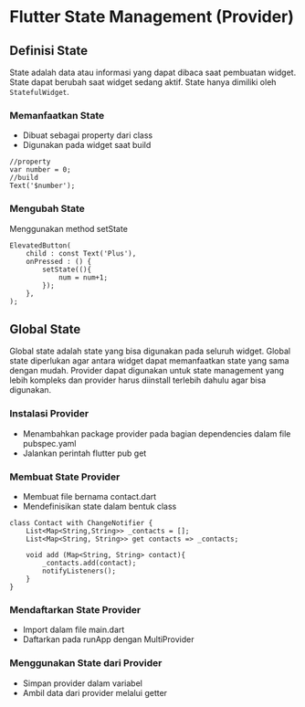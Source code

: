 # Flutter State Management (Provider)

## Definisi State
State adalah data atau informasi yang dapat dibaca saat pembuatan widget. State dapat berubah saat widget sedang aktif. State hanya dimiliki oleh `StatefulWidget`. 
### Memanfaatkan State
- Dibuat sebagai property dari class
- Digunakan pada widget saat build
```
//property
var number = 0;
//build
Text('$number');
```
### Mengubah State
Menggunakan method setState
```
ElevatedButton(
    child : const Text('Plus'),
    onPressed : () {
        setState((){
            num = num+1;
        });
    },
);
```

## Global State
Global state adalah state yang bisa digunakan pada seluruh widget. Global state diperlukan agar antara widget dapat memanfaatkan state yang sama dengan mudah. Provider dapat digunakan untuk state management yang lebih kompleks dan provider harus diinstall terlebih dahulu agar bisa digunakan.

### Instalasi Provider
- Menambahkan package provider pada bagian dependencies dalam file pubspec.yaml
- Jalankan perintah flutter pub get

### Membuat State Provider
- Membuat file bernama contact.dart
- Mendefinisikan state dalam bentuk class
```
class Contact with ChangeNotifier {
    List<Map<String,String>> _contacts = [];
    List<Map<String, String>> get contacts => _contacts;

    void add (Map<String, String> contact){
        _contacts.add(contact);
        notifyListeners();
    }
}
```
### Mendaftarkan State Provider
- Import dalam file main.dart
- Daftarkan pada runApp dengan MultiProvider
### Menggunakan State dari Provider
- Simpan provider dalam variabel
- Ambil data dari provider melalui getter